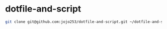 # dotfile-and-script

```zsh
git clone git@github.com:jojo253/dotfile-and-script.git ~/dotfile-and-script
```
